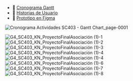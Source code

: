 - 📅 [Cronograma Gantt](https://docs.google.com/spreadsheets/d/1Lm24KCnvfqKWD3lKlgUxY3d_F1p16bukHVSGPds_ds4/edit?usp=sharing)
- 🧾 [Historias de Usuario](https://docs.google.com/document/d/16tZwY2YHayyc15sArZN8-ACBU6v6OuYZb20QBKkI6f0/edit?usp=sharing)
- 🎨 [Prototipo en Figma](https://www.figma.com/design/AwjEqAOAA9pFFNxs4wHN8L/Prototipo-Asociaci%C3%B3n?node-id=2584-6672&t=L1p9asQbhhT8YFev-1)

![Cronograma Actividades SC403 - Gantt Chart_page-0001](https://github.com/user-attachments/assets/51def147-7627-4ad1-b596-b863a64e3ac7)

 
![G4_SC403_KN_ProyectoFinalAsociación (1)-1](https://github.com/user-attachments/assets/c4bedfb4-a567-4c69-a52b-8487b708f685)
![G4_SC403_KN_ProyectoFinalAsociación (1)-2](https://github.com/user-attachments/assets/000cb947-42dc-4b93-83e8-25466f8444b4)
![G4_SC403_KN_ProyectoFinalAsociación (1)-3](https://github.com/user-attachments/assets/929937d7-0ae7-4c3c-9622-515e182da017)
![G4_SC403_KN_ProyectoFinalAsociación (1)-4](https://github.com/user-attachments/assets/18dc03fc-af65-4366-8a5c-e42f500bd394)
![G4_SC403_KN_ProyectoFinalAsociación (1)-4](https://github.com/user-attachments/assets/18dc03fc-af65-4366-8a5c-e42f500bd394)
![G4_SC403_KN_ProyectoFinalAsociación (1)-6](https://github.com/user-attachments/assets/62f0ae3c-e945-476c-add7-6ec61115704f)
![G4_SC403_KN_ProyectoFinalAsociación (1)-7](https://github.com/user-attachments/assets/7fb28f48-f953-4e80-961b-3fca568cb206)
![G4_SC403_KN_ProyectoFinalAsociación (1)-8](https://github.com/user-attachments/assets/ffb324b7-9528-41d6-b373-dbe1b3068314)
